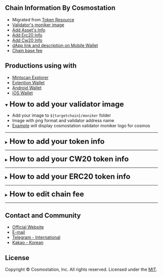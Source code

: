 ## Chain Information By Cosmostation

- Migrated from [Token Resource](https://github.com/cosmostation/cosmostation_token_resource)
- [Validator's moniker image](https://github.com/cosmostation/chainlist/tree/main#how-to-add-your-validator-image)
- [Add Asset's Info](https://github.com/cosmostation/chainlist/tree/main#how-to-add-your-token-info)
- [Add Erc20 Info](https://github.com/cosmostation/chainlist/tree/main#how-to-add-your-erc20-token-info)
- [Add Cw20 Info](https://github.com/cosmostation/chainlist/tree/main#how-to-add-your-cw20-token-info)
- [dApp link and description on Mobile Wallet](https://github.com/cosmostation/chainlist/tree/main/dapp)
- [Chain base fee](https://github.com/cosmostation/chainlist/tree/main#how-to-edit-chain-fee)


## Productions using with

- [Mintscan Explorer](https://mintscan.io)
- [Extention Wallet](https://bit.ly/3VhVJIF)
- [Android Wallet](https://bit.ly/2BWex9D)
- [iOS Wallet](https://apple.co/2IAM3Xm)


<details open>
  <summary><h2 style='display: inline; font-size: 24px'>How to add your validator image</h2></summary>

 - Add your image to `${targetchain}/moniker` folder
 - Image with png format and validator address name
 - [Example](https://github.com/cosmostation/chainlist/tree/main/chain/cosmos/cosmosvaloper1clpqr4nrk4khgkxj78fcwwh6dl3uw4epsluffn.png) will display cosmostation validator moniker logo for cosmos
</details>

---

<details>
  <summary><h2 style='display: inline; font-size: 24px'>How to add your token info</h2></summary>

‼️ Please be noted that tokens of Testnets and unverified networks may not be merged to master.
1. Fork this repo to your own github account
2. Clone fork and create new branch

   ```shell
   git clone git@github.com:YOUR_ACCOUNT/chainlist.git
   cd chainlist
   git branch <branch_name>
   git checkout <branch_name>
   ```

3. Add the info of your token in the chain that your token needs to be displayed
   - Common info to fill
     - `denom`
       - token's denom
     - `type`
       - `staking` refers that the token is the native staking token of a chain.
       - `native` refers that the token is a native token issued on a chain, but not the staking token.
       - `ibc` refers that the token was ibc transferred.
       - `pool` refers that the token represents a pool token.
       - `bridge` refers that the token is a bridge token.
       - `cw20` refers that the token is a cw20 token.
       - `erc20` refers thatthe token is an erc20 token.
     - `origin_chain`
       - The origin chain where this token was issued.
     - `origin_denom`
       - Original denom of the token
     - `origin_type`
       - Original type of the token. [ staking, native, pool, ibc, bridge, cw20, erc20 ]
     - `symbol`
       - The displayed name of the token in the list.
     - `decimals`
       - Token's decimals
     - `image` (optional)
       - Image route of the token
       - Add image in `${targetchain}/asset` folder
         - Make sure to upload a `png` file
     - `coinGeckoId`
       - Coin gecko site's API ID <ex) https://www.coingecko.com/en/coins/cosmos-hub -> API ID: cosmos>
       - Empty string if none
   - If the type is staking, provide the info below:
     - `description`
       - A brief summary of the token
- If the type is ibc, provide the info below:
  - `enable` (optional)
    - `true` if ibc transmission is possible
  - `channel` (optional)
  - `port` (optional)
    - Add the token's channel and port
    - `counter_party` (optional)
    - `channel`
      - `port`
        - Add counter party's channel and port
      - `denom`
      - Token's denom before ibc transfer
   - `path` (optional)
    - If the token was transferred via ibc, bridge or other path, provide full details of where it was transferred from.
    - If the type is bridge, provide the info below:
    - `path` (optional)
      - If the token was transferred via ibc, bridge or other path, provide full details of where it was transferred from.
    - `contract` (optional)
      - If the token was transferred via contract, provide the contract address.

---

- Native Token
  `/assets/v2/${chain}/assets.json`

  ```json
  // example OSMOSIS
  [
    {
      "denom": "uosmo",
      "type": "staking",
      "origin_chain": "osmosis",
      "origin_denom": "uosmo",
      "origin_type": "staking",
      "symbol": "OSMO",
      "decimals": 6,
      "description": "Osmosis Staking Coin",
      "image": "osmosis/asset/osmo.png",
      "coinGeckoId": "osmosis"
    },
    {
      "denom": "uion",
      "type": "native",
      "origin_chain": "osmosis",
      "origin_denom": "uion",
      "origin_type": "native",
      "symbol": "ION",
      "decimals": 6,
      "description": "Native Coin",
      "image": "osmosis/asset/ion.png",
      "coinGeckoId": "ion"
    },
    // example KUJIRA
    {
      "denom": "factory/kujira1qk00h5atutpsv900x202pxx42npjr9thg58dnqpa72f2p7m2luase444a7/uusk",
      "type": "native",
      "origin_chain": "kujira",
      "origin_denom": "factory/kujira1qk00h5atutpsv900x202pxx42npjr9thg58dnqpa72f2p7m2luase444a7/uusk",
      "origin_type": "native",
      "symbol": "USK",
      "decimals": 6,
      "description": "USK Stable Asset",
      "image": "kujira/asset/usk.png",
      "coinGeckoId": "usk"
    },
  ]
  ```

- IBC Token

  ```json
  [
    // example COSMOS
    {
      "denom": "ibc/14F9BC3E44B8A9C1BE1FB08980FAB87034C9905EF17CF2F5008FC085218811CC",
      "type": "ibc",
      "origin_chain": "osmosis",
      "origin_denom": "uosmo",
      "origin_type": "staking",
      "symbol": "OSMO",
      "decimals": 6,
      "enable": true,
      "path": "osmosis>cosmos",
      "channel": "channel-141",
      "port": "transfer",
      "counter_party": {
        "channel": "channel-0",
        "port": "transfer",
        "denom": "uosmo"
      },
      "image": "osmosis/asset/osmo.png", // Set image route for base_denom
      "coinGeckoId": "osmosis"
    },
    // example IRIS
    {
      "denom": "ibc/E244B968EE0D1EC047E7516F6ABECE7B68E9FD93B4BD8D08D13642247416BB17",
      "type": "ibc",
      "origin_denom": "weth",
      "origin_type": "erc20",
      "symbol": "WETH",
      "origin_chain": "ethereum",
      "decimals": 18,
      "enable": true,
      "path": "ethereum>gravity-bridge>iris",
      "channel": "channel-29",
      "port": "transfer",
      "counter_party": {
        "channel": "channel-47",
        "port": "transfer",
        "denom": "gravity0xC02aaA39b223FE8D0A0e5C4F27eAD9083C756Cc2"
      },
      "image": "ethereum/asset/weth.png", // Set image route for base_denom
      "coinGeckoId": "weth",
      "contract": "0xC02aaA39b223FE8D0A0e5C4F27eAD9083C756Cc2"

    }
  ]
  ```

- Bridge Token

  ```json
  [
    // example GRAVITY-BRIDGE
    {
      "denom": "gravity0x2260fac5e5542a773aa44fbcfedf7c193bc2c599",
      "type": "bridge",
      "origin_chain": "ethereum",
      "origin_denom": "wbtc",
      "origin_type": "erc20",
      "symbol": "WBTC",
      "decimals": 8,
      "path": "ethereum>gravity-bridge",
      "image": "ethereum/asset/wbtc.png",
      "coinGeckoId": "wrapped-bitcoin",
      "contract": "0x2260fac5e5542a773aa44fbcfedf7c193bc2c599"
    },
    // example IRIS
    {
      "denom": "htltbcbusd",
      "type": "bridge",
      "origin_chain": "bnb-beacon-chain",
      "origin_denom": "busd",
      "origin_type": "bep2",
      "symbol": "BUSD",
      "decimals": 8,
      "path": "bnb-beacon-chain>iris",
      "image": "bnb-beacon-chain/asset/busd.png",
      "coinGeckoId": "binance-usd"
    },
  ]
  ```

- Pool Token

  ```json
  // example COSMOS
  [
    {
      "denom": "poolDFB8434D5A80B4EAFA94B6878BD5B85265AC6C5D37204AB899B1C3C52543DA7E",
      "type": "pool",
      "origin_chain": "cosmos",
      "origin_denom": "poolDFB8434D5A80B4EAFA94B6878BD5B85265AC6C5D37204AB899B1C3C52543DA7E",
      "origin_type": "pool",
      "symbol": "GDEX-1",
      "decimals": 6,
      "description": "pool/1",
      "image": "cosmos/asset/pool.png", // Add pool image in the target chain’s folder
      "coinGeckoId": ""
    },
  ]
  ```

4. Commit and push to your fork

   ```shell
   git add -A
   git commit -m “Add <YOUR TOKEN NAME>”
   git push origin <branch_name>
   ```

5. From your repository, make pull request (PR)
</details>

---

<details>
  <summary><h2 style='display: inline; font-size: 24px'>How to add your CW20 token info</h2></summary>

  [Juno Cw20](https://github.com/cosmostation/chainlist/blob/main/chain/juno/contract.json) list supporting
  1. Fork this repo to your own github account\
  2. Clone fork and create new branch

   ```shell
   git clone git@github.com:YOUR_ACCOUNT/chainlist.git
   cd chainlist
   git branch <branch_name>
   git checkout <branch_name>
   ```

   3. Add the info of your token in the chain that your token needs to be displayed
   If there is no chain in the list, create a folder for the chain and add info in the folder
   Then add the name of the folder in: supports.json
   Changes will be updated within 24 hours after merged to master
   - `chainId`
     - -1
   - `chainName`
     - Chain with the token
   - `address`
     - Token's contract_address
   - `symbol`
     - Name of token's symbol
   - `description`
     - A brief summary of the token
   - `decimals`
     - Decimal of the token
   - `image`
     - Image route of the token
     - `/${targetChain}/asset` add image in the folder
     - Make sure to upload a `png` file
   - `default`
     - default value is `false`
   - `coinGeckoId`
     - Coin gecko site's API ID <ex) https://www.coingecko.com/en/coins/cosmos-hub -> API ID: cosmos>
     - Empty string if none

---

- Cw20 Token
  `/${targetChain}/contract.json`

  ```json
  // example JUNO
  [
    {
      "chainId": -1,
      "chainName": "juno",
      "address": "juno1pqht3pkhr5fpyre2tw3ltrzc0kvxknnsgt04thym9l7n2rmxgw0sgefues",
      "symbol": "DAO",
      "description": "DAO DAO",
      "decimals": 6,
      "image": "juno/asset/dao.png",
      "default": false,
      "coinGeckoId": ""
    },
    {
      "chainId": -1,
      "chainName": "juno",
      "address": "juno168ctmpyppk90d34p3jjy658zf5a5l3w8wk35wht6ccqj4mr0yv8s4j5awr",
      "symbol": "NETA",
      "description": "NETA",
      "decimals": 6,
      "image": "juno/asset/neta.png",
      "default": true,
      "coinGeckoId": "neta"
    },
  ]
  ```

  4. Commit and push to your fork

  ```shell
    git add -A
    git commit -m “Add <YOUR TOKEN NAME>”
    git push origin <branch_name>
  ```

  5. From your repository, make pull request (PR)
  </details>

---

<details>
  <summary><h2 style='display: inline; font-size: 24px'>How to add your ERC20 token info</h2></summary>

  [Evmos Erc20](https://github.com/cosmostation/chainlist/blob/main/chain/evmos/contract.json) list supporting

  1. Fork this repo to your own github account
  2. Clone fork and create new branch

   ```shell
   git clone git@github.com:YOUR_ACCOUNT/chainlist.git
   cd chainlist
   git branch <branch_name>
   git checkout <branch_name>
   ```

   3. Add the info of your token in the chain that your token needs to be displayed
   If there is no chain in the list, create a folder for the chain and add info in the folder
   Then add the name of the folder in: supports.json
   Changes will be updated within 24 hours after merged to master
   - `chainId`
     - ChainId of the chain
   - `address`
     - Token's contract_address
   - `chainName`
     - Name of the displayed token
   - `symbol`
     - Name of token's symbol
   - `decimals`
     - Decimal of the token
   - `image`
     - Image route of the token
     - `/${targetChain}/asset` add image in the folder
     - Make sure to upload a `png`file
   - `default`
     - default value is `false`
   - `coinGeckoId` (optional)
     - Coin gecko site's API ID <ex) https://www.coingecko.com/en/coins/cosmos-hub -> API ID: cosmos>
     - Empty string if none

   ---

- ERC20 Token
  `/${targetChain}/contract.json`

  ```json
  // example EVMOS
  [
    {
      "chainId": 9001,
      "chainName": "evmos",
      "address": "0xD4949664cD82660AaE99bEdc034a0deA8A0bd517",
      "symbol": "WEVMOS",
      "description": "Wrapped Evmos",
      "decimals": 18,
      "image": "evmos/asset/wevmos.png",
      "default": true,
      "coinGeckoId": "evmos"
    },
    {
      "chainId": 9001,
      "chainName": "evmos",
      "address": "0xb72A7567847abA28A2819B855D7fE679D4f59846",
      "symbol": "ceUSDT",
      "description": "Tether USD (Celer)",
      "decimals": 6,
      "image": "ethereum/asset/usdt.png",
      "default": false,
      "coinGeckoId": "tether"
    },
  ]
  ```

  4. Commit and push to your fork

   ```shell
   git add -A
   git commit -m “Add <YOUR TOKEN NAME>”
   git push origin <branch_name>
   ```

  5. From your repository, make pull request (PR)
</details>

---

<details>
  <summary><h2 style='display: inline; font-size: 24px'>How to edit chain fee</h2></summary>

  [Cosmos fee](https://github.com/cosmostation/chainlist/blob/main/chain/cosmos/fee.json) list supporting
  - `${targetChain}/fee.json` Edit rate and make pull request (PR)

  ```json
  {
    "base" : "1",
    "rate" : [
      "0.00025uatom",
      "0.0025uatom",
      "0.025uatom"
    ]
  }
  ```
</details>

---

## Contact and Community
- [Official Website](https://www.cosmostation.io)
- [E-mail](support@cosmostation.io)
- [Telegram - International](https://t.me/cosmostation)
- [Kakao - Korean](https://open.kakao.com/o/g6KKSe5)

## License
Copyright © Cosmostation, Inc. All rights reserved.
Licensed under the [MIT](LICENSE).
